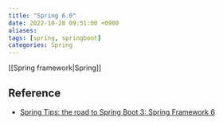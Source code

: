 ```yaml
---
title: "Spring 6.0"
date: 2022-10-28 09:51:00 +0900
aliases: 
tags: [spring, springboot]
categories: Spring
---
```


[[Spring framework|Spring]]

## Reference

- [Spring Tips: the road to Spring Boot 3: Spring Framework 6](https://www.youtube.com/watch?v=aUm5WZjh8RA)